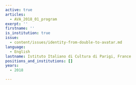 ```yaml
---
active: true
articles:
  - AVA_2018_01_program
exerpt: ''
firstname: ''
is_institution: true
issue:
  - content/issues/identity-from-double-to-avatar.md
language:
  - English
lastname: Istituto Italiano di Cultura di Parigi, France
positions_and_institutions: []
years:
  - 2018

---
```

